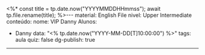 <%*
const title = tp.date.now("YYYYMMDDHHmmss");
await tp.file.rename(title);
%>---
material: English File
nivel: Upper Intermediate
conteúdo: 
nome: VIP Danny
Alunos:
  - Danny
data: "<% tp.date.now("YYYY-MM-DD[T]10:00:00") %>"
tags: aula
quiz: false
dg-publish: true
---
